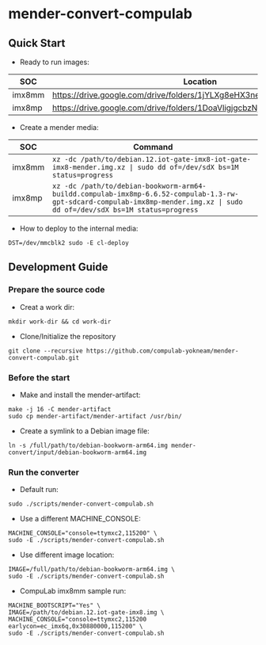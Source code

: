 # mender-convert-compulab

## Quick Start

* Ready to run images:

|SOC|Location|
|---|---|
|imx8mm|https://drive.google.com/drive/folders/1jYLXg8eHX3neP5ioLKiKVxYTx05hvwjI|
|imx8mp|https://drive.google.com/drive/folders/1DoaVligjgcbzNjdvjZvWCl6Y8pBfUkWv|

* Create a mender media:

|SOC|Command|
|---|---|
|imx8mm|```xz -dc /path/to/debian.12.iot-gate-imx8-iot-gate-imx8-mender.img.xz \| sudo dd of=/dev/sdX bs=1M status=progress```|
|imx8mp|```xz -dc /path/to/debian-bookworm-arm64-buildd.compulab-imx8mp-6.6.52-compulab-1.3-rw-gpt-sdcard-compulab-imx8mp-mender.img.xz \| sudo dd of=/dev/sdX bs=1M status=progress```|


* How to deploy to the internal media:

```
DST=/dev/mmcblk2 sudo -E cl-deploy
```

## Development Guide

### Prepare the source code

* Creat a work dir:
```
mkdir work-dir && cd work-dir
```

* Clone/Initialize the repository
```
git clone --recursive https://github.com/compulab-yokneam/mender-convert-compulab.git
```

### Before the start

* Make and install the mender-artifact:
```
make -j 16 -C mender-artifact
sudo cp mender-artifact/mender-artifact /usr/bin/
```

* Create a symlink to a Debian image file:
```
ln -s /full/path/to/debian-bookworm-arm64.img mender-convert/input/debian-bookworm-arm64.img
```

### Run the converter

* Default run:
```
sudo ./scripts/mender-convert-compulab.sh
```

* Use a different MACHINE_CONSOLE:
```
MACHINE_CONSOLE="console=ttymxc2,115200" \
sudo -E ./scripts/mender-convert-compulab.sh
```

* Use different image location:
```
IMAGE=/full/path/to/debian-bookworm-arm64.img \
sudo -E ./scripts/mender-convert-compulab.sh
```

* CompuLab imx8mm sample run:
```
MACHINE_BOOTSCRIPT="Yes" \
IMAGE=/path/to/debian.12.iot-gate-imx8.img \
MACHINE_CONSOLE="console=ttymxc2,115200 earlycon=ec_imx6q,0x30880000,115200" \
sudo -E ./scripts/mender-convert-compulab.sh
```
